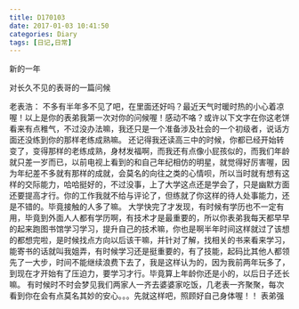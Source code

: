```yaml
---
title: D170103
date: 2017-01-03 10:41:50
categories: Diary
tags: [日记,日常]
---
```


新的一年

<!--more-->
对长久不见的表哥的一篇问候

老表浩：
    不多有半年多不见了吧，在里面还好吗？最近天气时暖时热的小心着凉喔！以上是你的表弟我第一次对你的问候喔！感动不咯？或许以下文字在你这老饼看来有点稚气，不过没办法嘛，我还只是一个准备涉及社会的一个初级者，说话方面还没练到你的那样老练成熟嘛。
    还记得我还读高三中的时候，你都已经开始转变了，变得那样的老练成熟，身材发福啊，而我还有点像小屁孩似的，而我们年龄就只差一岁而已，以前电视上看到的和自己年纪相仿的明星，就觉得好厉害喔，因为年纪差不多就有那样的成就，会莫名的向往之类的心情呗，所以当时就有想有这样的交际能力，哈哈挺好的，不过没事，上了大学这点还是学会了，只是幽默方面还要提高才行。你的工作我就不给与评论了，但练就了你这样的待人处事能力，还是不错的。毕竟接触的人多了嘛。
    大学快完了才发现，有时候有学历也不一定有用，毕竟到外面人人都有学历啊，有技术才是最重要的，所以你表弟我每天都早早的起来跑图书馆学习学习，提升自己的技术嘛，你也是啊半年时间这样就过了该想的都想完啦，是时候找点方向以后该干嘛，并针对了解，找相关的书来看来学习，能寄书的话就叫我姐弄，有时候学习还是挺重要的，有了技能，起码比其他人都领先了一大步，时间不能继续浪费下去了，我是这样认为的，因为我前两年玩多了，到现在才开始有了压迫力，要学习才行。毕竟算上年龄你还是小的，以后日子还长嘛。
    有时候时不时会梦见我们两家人一齐去婆婆家吃饭，几老表一齐聚聚，每次看到你在会有点莫名其妙的安心。。。先就这样吧，照顾好自己身体喔！！
                                                                    表弟强

